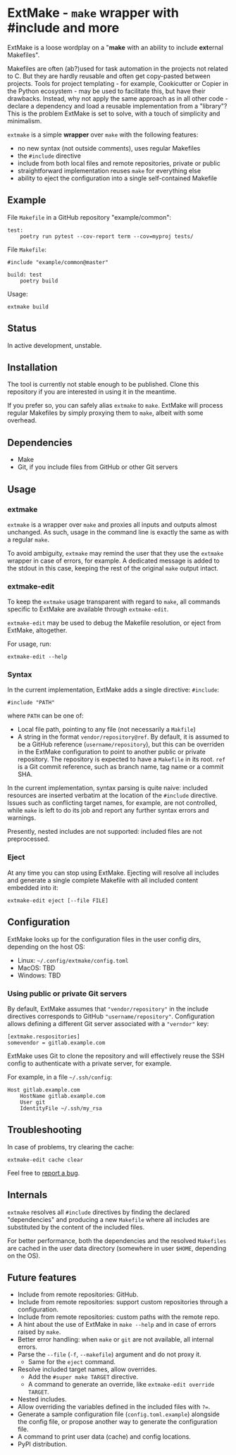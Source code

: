 # ExtMake - `make` wrapper with #include and more

ExtMake is a loose wordplay on a "**make** with an ability to include
**ext**ernal Makefiles".

Makefiles are often (ab?)used for task automation in the projects not related
to C. But they are hardly reusable and often get copy-pasted between projects.
Tools for project templating - for example, Cookicutter or Copier in the Python
ecosystem - may be used to facilitate this, but have their drawbacks. Instead,
why not apply the same approach as in all other code - declare a dependency and
load a reusable implementation from a "library"? This is the problem ExtMake is
set to solve, with a touch of simplicity and minimalism.

`extmake` is a simple **wrapper** over `make` with the following features:

 - no new syntax (not outside comments), uses regular Makefiles
 - the `#include` directive
 - include from both local files and remote repositories, private or public
 - straightforward implementation reuses `make` for everything else
 - ability to eject the configuration into a single self-contained Makefile

## Example

File `Makefile` in a GitHub repository "example/common":

    test:
        poetry run pytest --cov-report term --cov=myproj tests/

File `Makefile`:

    #include "example/common@master"

    build: test
        poetry build

Usage:

    extmake build

## Status

In active development, unstable.

## Installation

The tool is currently not stable enough to be published. Clone this repository
if you are interested in using it in the meantime.

If you prefer so, you can safely alias `extmake` to `make`. ExtMake will
process regular Makefiles by simply proxying them to `make`, albeit with some
overhead.

## Dependencies

 - Make
 - Git, if you include files from GitHub or other Git servers

## Usage

### extmake

`extmake` is a wrapper over `make` and proxies all inputs and outputs almost
unchanged. As such, usage in the command line is exactly the same as with a
regular `make`.

To avoid ambiguity, `extmake` may remind the user that they use the `extmake`
wrapper in case of errors, for example. A dedicated message is added to the
stdout in this case, keeping the rest of the original `make` output intact.

### extmake-edit

To keep the `extmake` usage transparent with regard to `make`, all commands
specific to ExtMake are available through `extmake-edit`.

`extmake-edit` may be used to debug the Makefile resolution, or eject from
ExtMake, altogether.

For usage, run:

    extmake-edit --help

### Syntax

In the current implementation, ExtMake adds a single directive: `#include`:

    #include "PATH"

where `PATH` can be one of:

 - Local file path, pointing to any file (not necessarily a `Makfile`)
 - A string in the format `vendor/repository@ref`. By default, it is assumed to
   be a GitHub reference (`username/repository`), but this can be overriden in
   the ExtMake configuration to point to another public or private repository.
   The repository is expected to have a `Makefile` in its root. `ref` is a Git
   commit reference, such as branch name, tag name or a commit SHA.

In the current implementation, syntax parsing is quite naive: included
resources are inserted verbatim at the location of the `#include` directive.
Issues such as conflicting target names, for example, are not controlled, while
`make` is left to do its job and report any further syntax errors and warnings.

Presently, nested includes are not supported: included files are not
preprocessed.

### Eject

At any time you can stop using ExtMake. Ejecting will resolve all includes and
generate a single complete Makefile with all included content embedded into it:

    extmake-edit eject [--file FILE]

## Configuration

ExtMake looks up for the configuration files in the user config dirs, depending
on the host OS:

 - Linux: `~/.config/extmake/config.toml`
 - MacOS: TBD
 - Windows: TBD

### Using public or private Git servers

By default, ExtMake assumes that `"vendor/repository"` in the include
directives corresponds to GitHub `"username/repository"`. Configuration allows
defining a different Git server associated with a `"verndor"` key:

    [extmake.respositories]
    somevendor = gitlab.example.com

ExtMake uses Git to clone the repository and will effectively reuse the SSH
config to authenticate with a private server, for example.

For example, in a file `~/.ssh/config`:

    Host gitlab.example.com
        HostName gitlab.example.com
        User git
        IdentityFile ~/.ssh/my_rsa

## Troubleshooting

In case of problems, try clearing the cache:

    extmake-edit cache clear

Feel free to [report a bug](https://github.com/candidtim/extmake/issues).

## Internals

`extmake` resolves all `#include` directives by finding the declared
"dependencies" and producing a new `Makefile` where all includes are
substituted by the content of the included files.

For better performance, both the dependencies and the resolved `Makefiles` are
cached in the user data directory (somewhere in user `$HOME`, depending on the
OS).

## Future features

 - Include from remote repositories: GitHub.
 - Include from remote repositories: support custom repositories through a
   configuration.
 - Include from remote repositories: custom paths with the remote repo.
 - A hint about the use of ExtMake in `make --help` and in case of errors
   raised by `make`.
 - Better error handling: when `make` or `git` are not available, all internal
   errors.
 - Parse the `--file` (`-f`, `--makefile`) argument and do not proxy it.
   - Same for the `eject` command.
 - Resolve included target names, allow overrides.
   - Add the `#super make TARGET` directive.
   - A command to generate an override, like `extmake-edit override TARGET`.
 - Nested includes.
 - Allow overriding the variables defined in the included files with `?=`.
 - Generate a sample configuration file (`config.toml.example`) alongside the
   config file, or propose another way to generate the configuration file.
 - A command to print user data (cache) and config locations.
 - PyPI distribution.
